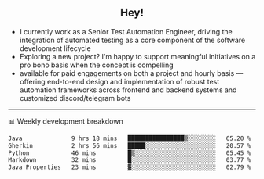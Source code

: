 <h2 align="center">Hey!</h2>

- I currently work as a Senior Test Automation Engineer, driving the integration of automated testing as a core component of the software development lifecycle
- Exploring a new project? I'm happy to support meaningful initiatives on a pro bono basis when the concept is compelling
-  available for paid engagements on both a project and hourly basis — offering end-to-end design and implementation of robust test automation frameworks across frontend and backend systems and customized discord/telegram bots
  
  -------
  
📊 Weekly development breakdown

<!--START_SECTION:waka-->

```txt
Java              9 hrs 18 mins   ████████████████▒░░░░░░░░   65.20 %
Gherkin           2 hrs 56 mins   █████░░░░░░░░░░░░░░░░░░░░   20.57 %
Python            46 mins         █▒░░░░░░░░░░░░░░░░░░░░░░░   05.45 %
Markdown          32 mins         █░░░░░░░░░░░░░░░░░░░░░░░░   03.77 %
Java Properties   23 mins         ▓░░░░░░░░░░░░░░░░░░░░░░░░   02.79 %
```

<!--END_SECTION:waka-->
